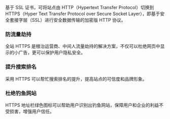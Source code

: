 基于 SSL 证书，可将站点由 HTTP（Hypertext Transfer Protocol）切换到 HTTPS（Hyper Text Transfer Protocol over Secure Socket Layer），即基于安全套接字层（SSL）进行安全数据传输的加密版 HTTP 协议。



### 防流量劫持
全站 HTTPS 是根治运营商、中间人流量劫持的解决方案，不仅可以杜绝网页中显示的小广告，更可以保护用户隐私安全。

### 提升搜索排名
采用 HTTPS 可以帮忙搜索排名的提升，提高站点的可信度和品牌形象。

### 杜绝钓鱼网站
HTTPS 地址栏绿色图标可以帮助用户识别出钓鱼网站，保障用户和企业的利益不受损害，增强用户信任。




